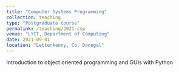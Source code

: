 ```yaml
---
title: "Computer Systems Programming"
collection: teaching
type: "Postgraduate course"
permalink: /teaching/2021-csp
venue: "LYIT, Department of Computing"
date: 2021-09-01
location: "Letterkenny, Co. Donegal"
---
```


Introduction to object oriented programming and GUIs with Python
